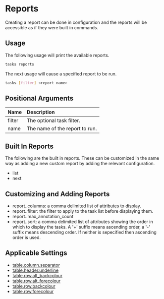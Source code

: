 # Reports

Creating a report can be done in configuration and the reports will be accessible as if they were built in commands.

## Usage

The following usage will print the available reports.

```bash
tasks reports
```

The next usage will cause a specified report to be run.

```bash
tasks [filter] <report name>
```

## Positional Arguments

|Name  |Description                   |
|:-----|:-----------------------------|
|filter|The optional task filter.     |
|name  |The name of the report to run.|

## Built In Reports

The following are the built in reports.  These can be customized in the same way as adding a new custom report by adding the relevant configuration.

* list
* next

## Customizing and Adding Reports

* report.<name>.columns: a comma delimited list of attributes to display.
* report.<name>.filter: the filter to apply to the task list before displaying them.
* report.<name>.max_annotation_count
* report.<name>.sort: a comma delimited list of attributes showing the order in which to display the tasks. A '+' suffix means ascending order, a '-' suffix means descending order. If neither is sepecified then ascending order is used.

## Applicable Settings

* [table.column.separator](settings.md#tablecolumnseparator)
* [table.header.underline](settings.md#tableheaderunderline)
* [table.row.alt_backcolour](settings.md#tablerowalt_backcolour)
* [table.row.alt_forecolour](settings.md#tablerowalt_forecolour)
* [table.row.backcolour](settings.md#tablerowbackcolour)
* [table.row.forecolour](settings.md#tablerowforecolour)
